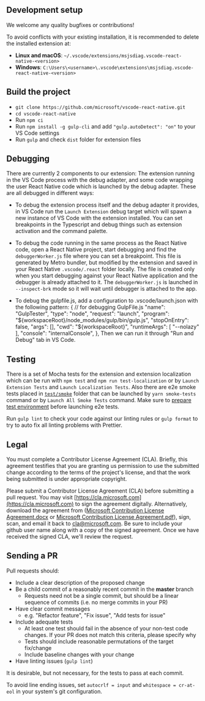 ## Development setup

We welcome any quality bugfixes or contributions!

To avoid conflicts with your existing installation, it is recommended to delete the installed extension at:

- **Linux and macOS**: `~/.vscode/extensions/msjsdiag.vscode-react-native-<version>`
- **Windows**: `C:\Users\<username>\.vscode\extensions\msjsdiag.vscode-react-native-<version>`

## Build the project

- `git clone https://github.com/microsoft/vscode-react-native.git`
- `cd vscode-react-native`
- Run `npm ci`
- Run `npm install -g gulp-cli` and add `"gulp.autoDetect": "on"` to your VS Code settings
- Run `gulp` and check `dist` folder for extension files

## Debugging

There are currently 2 components to our extension: The extension running in the VS Code process with the debug adapter, and some code wrapping the user React Native code which is launched by the debug adapter. These are all debugged in different ways:

- To debug the extension process itself and the debug adapter it provides, in VS Code run the `Launch Extension` debug target which will spawn a new instance of VS Code with the extension installed. You can set breakpoints in the Typescript and debug things such as extension activation and the command palette.

- To debug the code running in the same process as the React Native code, open a React Native project, start debugging and find the `debuggerWorker.js` file where you can set a breakpoint. This file is generated by Metro bundler, but modified by the extension and saved in your React Native `.vscode/.react` folder locally. The file is created only when you start debugging against your React Native application and the debugger is already attached to it. The `debuggerWorker.js` is launched in `--inspect-brk` mode so it will wait until debugger is attached to the app.

- To debug the gulpfile.js, add a configuration to .vscode/launch.json with the following pattern:
{
            // for debugging GulpFile.js
            "name": "GulpTester",
            "type": "node",
            "request": "launch",
            "program": "${workspaceRoot}/node_modules/gulp/bin/gulp.js",
            "stopOnEntry": false,
            "args": [],
            "cwd": "${workspaceRoot}",
            "runtimeArgs": [
                "--nolazy"
            ],
            "console": "internalConsole",
        },
Then we can run it through "Run and Debug" tab in VS Code.

## Testing

There is a set of Mocha tests for the extension and extension localization which can be run with `npm test` and `npm run test-localization` or by `Launch Extension Tests` and `Launch Localization Tests`. Also there are e2e smoke tests placed in [`test/smoke`](https://github.com/microsoft/vscode-react-native/tree/master/test/smoke) folder that can be launched by `yarn smoke-tests` command or by `Launch All Smoke Tests` command. Make sure to [prepare test environment](https://github.com/microsoft/vscode-react-native/blob/master/test/smoke/docs/run-locally.md) before launching e2e tests.

Run `gulp lint` to check your code against our linting rules or `gulp format` to try to auto fix all linting problems with Prettier.

## Legal

You must complete a Contributor License Agreement (CLA). Briefly, this agreement testifies that you are granting us permission to use the submitted change according to the terms of the project's license, and that the work being submitted is under appropriate copyright.

Please submit a Contributor License Agreement (CLA) before submitting a pull request. You may visit [https://cla.microsoft.com](https://cla.microsoft.com) to sign the agreement digitally. Alternatively, download the agreement from ([Microsoft Contribution License Agreement.docx](https://www.codeplex.com/Download?ProjectName=typescript&DownloadId=822190) or [Microsoft Contribution License Agreement.pdf](https://www.codeplex.com/Download?ProjectName=typescript&DownloadId=921298)), sign, scan, and email it back to <cla@microsoft.com>. Be sure to include your github user name along with a copy of the signed agreement. Once we have received the signed CLA, we'll review the request.

## Sending a PR

Pull requests should:

- Include a clear description of the proposed change
- Be a child commit of a reasonably recent commit in the **master** branch
  - Requests need not be a single commit, but should be a linear sequence of commits (i.e. no merge commits in your PR)
- Have clear commit messages
  - e.g. "Refactor feature", "Fix issue", "Add tests for issue"
- Include adequate tests
  - At least one test should fail in the absence of your non-test code changes. If your PR does not match this criteria, please specify why
  - Tests should include reasonable permutations of the target fix/change
  - Include baseline changes with your change
- Have linting issues (`gulp lint`)

It is desirable, but not necessary, for the tests to pass at each commit.

To avoid line ending issues, set `autocrlf = input` and `whitespace = cr-at-eol` in your system's git configuration.
